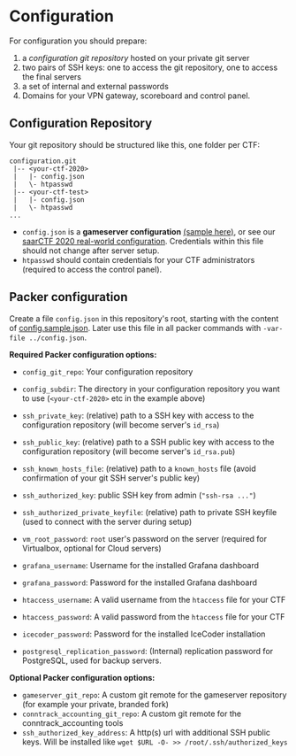 Configuration
=============

For configuration you should prepare:
1. a *configuration git repository* hosted on your private git server
2. two pairs of SSH keys: one to access the git repository, one to access the final servers
3. a set of internal and external passwords
4. Domains for your VPN gateway, scoreboard and control panel. 


## Configuration Repository
Your git repository should be structured like this, one folder per CTF:
```
configuration.git
 |-- <your-ctf-2020>
 |   |- config.json
 |   \- htpasswd
 |-- <your-ctf-test>
 |   |- config.json
 |   \- htpasswd
...
```
- `config.json` is a **gameserver configuration** [(sample here)](https://github.com/MarkusBauer/saarctf-gameserver/blob/master/config.sample.json), or see our [saarCTF 2020 real-world configuration](./gameserver-config-sample.json).
  Credentials within this file should not change after server setup.
- `htpasswd` should contain credentials for your CTF administrators (required to access the control panel).


## Packer configuration
Create a file `config.json` in this repository's root, starting with the content of [config.sample.json](config.sample.json). 
Later use this file in all packer commands with `-var-file ../config.json`. 

**Required Packer configuration options:**
- `config_git_repo`: Your configuration repository
- `config_subdir`: The directory in your configuration repository you want to use (`<your-ctf-2020>` etc in the example above)
- `ssh_private_key`: (relative) path to a SSH key with access to the configuration repository (will become server's `id_rsa`)
- `ssh_public_key`: (relative) path to a SSH public key with access to the configuration repository (will become server's `id_rsa.pub`)
- `ssh_known_hosts_file`: (relative) path to a `known_hosts` file (avoid confirmation of your git SSH server's public key)

- `ssh_authorized_key`: public SSH key from admin (`"ssh-rsa ..."`)
- `ssh_authorized_private_keyfile`: (relative) path to private SSH keyfile (used to connect with the server during setup)
- `vm_root_password`: `root` user's password on the server (required for Virtualbox, optional for Cloud servers)

- `grafana_username`: Username for the installed Grafana dashboard
- `grafana_password`: Password for the installed Grafana dashboard
- `htaccess_username`: A valid username from the `htaccess` file for your CTF 
- `htaccess_password`: A valid password from the `htaccess` file for your CTF
- `icecoder_password`: Password for the installed IceCoder installation
- `postgresql_replication_password`: (Internal) replication password for PostgreSQL, used for backup servers. 


**Optional Packer configuration options:**
- `gameserver_git_repo`: A custom git remote for the gameserver repository (for example your private, branded fork)
- `conntrack_accounting_git_repo`: A custom git remote for the conntrack_accounting tools
- `ssh_authorized_key_address`: A http(s) url with additional SSH public keys. Will be installed like `wget $URL -O- >> /root/.ssh/authorized_keys`
